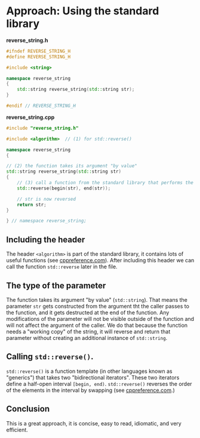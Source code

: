 # Approach: Using the standard library

**reverse_string.h**
```cpp
#ifndef REVERSE_STRING_H
#define REVERSE_STRING_H

#include <string>

namespace reverse_string
{
    std::string reverse_string(std::string str);
}

#endif // REVERSE_STRING_H
```

**reverse_string.cpp**
```cpp
#include "reverse_string.h"

#include <algorithm>  // (1) for std::reverse()

namespace reverse_string
{

// (2) the function takes its argument "by value"
std::string reverse_string(std::string str)
{
    // (3) call a function from the standard library that performs the reversal
    std::reverse(begin(str), end(str));

    // str is now reversed
    return str;
}

} // namespace reverse_string;
```

## Including the header

The header `<algorithm>` is part of the standard library, it contains lots of useful functions (see [cppreference.com][cppref-algorithm]).
After including this header we can call the function `std::reverse` later in the file.

## The type of the parameter

The function takes its argument "by value" (`std::string`).
That means the parameter `str` gets constructed from the argument tht the caller passes to the function, and it gets destructed at the end of the function.
Any modifications of the parameter will not be visible outside of the function and will not affect the argument of the caller.
We do that because the function needs a "working copy" of the string, it will reverse and return that parameter without creating an additional instance of `std::string`.

## Calling `std::reverse()`.

`std::reverse()` is a function template (in other languages known as "generics") that takes two "bidirectional iterators".
These two iterators define a half-open interval `[begin, end)`.
`std::reverse()` reverses the order of the elements in the interval by swapping (see [cppreference.com][cppref-reverse].)

## Conclusion

This is a great approach, it is concise, easy to read, idiomatic, and very efficient.


[cppref-algorithm]: https://en.cppreference.com/w/cpp/header/algorithm
[cppref-reverse]: https://en.cppreference.com/w/cpp/algorithm/reverse
